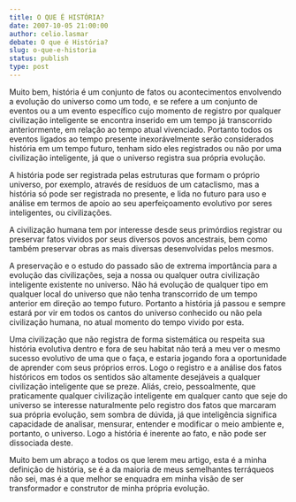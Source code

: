 ```yaml
---
title: O QUE É HISTÓRIA?
date: 2007-10-05 21:00:00
author: celio.lasmar
debate: O que é História?
slug: o-que-e-historia
status: publish 
type: post
---
```


Muito bem, história é um conjunto de fatos ou acontecimentos envolvendo a evolução do universo como um todo, e se refere a um conjunto de eventos ou a um evento específico cujo momento de registro por qualquer civilização inteligente se encontra inserido em um tempo já transcorrido anteriormente, em relação ao tempo atual vivenciado. Portanto todos os eventos ligados ao tempo presente inexorávelmente serão considerados história em um tempo futuro, tenham sido eles registrados ou não por uma civilização inteligente, já que o universo registra sua própria evolução.  

A história pode ser registrada pelas estruturas que formam o próprio universo, por exemplo, através de resíduos de um cataclismo, mas a história só pode ser registrada no presente, e lida no futuro para uso e análise em termos de apoio ao seu aperfeiçoamento evolutivo por seres inteligentes, ou civilizações.  

A civilização humana tem por interesse desde seus primórdios registrar ou preservar fatos vividos por seus diversos povos ancestrais, bem como também preservar obras as mais diversas desenvolvidas pelos mesmos.  

A preservação e o estudo do passado são de extrema importância para a evolução das civilizações, seja a nossa ou qualquer outra civilização inteligente existente no universo. Não há evolução de qualquer tipo em qualquer local do universo que não tenha transcorrido de um tempo anterior em direção ao tempo futuro. Portanto a história já passou e sempre estará por vir em todos os cantos do universo conhecido ou não pela civilização humana, no atual momento do tempo vivido por esta.  

Uma civilização que não registra de forma sistemática ou respeita sua história evolutiva dentro e fora de seu habitat não terá a meu ver o mesmo sucesso evolutivo de uma que o faça, e estaria jogando fora a oportunidade de aprender com seus próprios erros. Logo o registro e a análise dos fatos históricos em todos os sentidos são altamente desejáveis a qualquer civilização inteligente que se preze. Aliás, creio, pessoalmente, que praticamente qualquer civilização inteligente em qualquer canto que seje do universo se interesse naturalmente pelo registro dos fatos que marcaram sua própria evolução, sem sombra de dúvida, já que inteligência significa capacidade de analisar, mensurar, entender e modificar o meio ambiente e, portanto, o universo. Logo a história é inerente ao fato, e não pode ser dissociada deste.  

Muito bem um abraço a todos os que lerem meu artigo, esta é a minha definição de história, se é a da maioria de meus semelhantes terráqueos não sei, mas é a que melhor se enquadra em minha visão de ser transformador e construtor de minha própria evolução.
